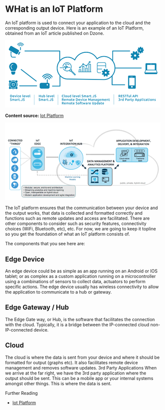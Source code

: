 # WHat is an IoT Platform

An IoT platform is used to connect your application to the cloud and the corresponding output device. Here is an example of an IoT Platform, obtained from an IoT article published on Dzone.

![What is an IoT Platform](./images/what-is-an-iot-platform.png)

**Content source:** [Iot Platform](https://dzone.com/articles/what-is-an-iot-platform)



![Wht is an IoT Platform](./images/what-is-an-iot-platformB.png)

The IoT platform ensures that the communication between your device and the output works, that data is collected and formatted correctly and functions such as remote updates and access are facilitated.
There are other components to consider such as security features, connectivity choices (WiFi, Bluetooth, etc), etc. For now, we are going to keep it topline so you get the foundation of what an IoT platform consists of.

The components that you see here are:


## Edge Device
An edge device could be as simple as an app running on an Android or IOS tablet; or as complex as a custom application running on a  microcontroller using a combinations of sensors to collect data, actuators to perform specific actions. The edge device usually has wireless connectivity to allow the application to communicate to a hub or gateway.


## Edge Gateway / Hub

The Edge Gate way, or Hub, is the software that facilitates the connection with the cloud. Typically, it is a bridge between the IP-connected cloud non-IP-connected device.

## Cloud
The cloud is where the data is sent from your device and where it should be formatted for output (graphs etc). It also facilitates remote device management and removes software updates.
3rd Party Applications
When we arrive at the far right, we have the 3rd party application where the output should be sent. This can be a mobile app or your internal systems amongst other things. This is where the data is sent.


Further Reading

 - [Iot Platform](https://dzone.com/articles/what-is-an-iot-platform)
